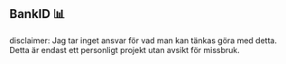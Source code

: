 <h2>BankID 📊 </h1> 
<p>disclaimer: Jag tar inget ansvar för vad man kan tänkas göra med detta. Detta är endast ett personligt projekt utan avsikt för missbruk. </h3>
